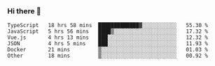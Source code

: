 ### Hi there 👋

<!--
**hjklink/hjklink** is a ✨ _special_ ✨ repository because its `README.md` (this file) appears on your GitHub profile.

Here are some ideas to get you started:

- 🔭 I’m currently working on ...
- 🌱 I’m currently learning ...
- 👯 I’m looking to collaborate on ...
- 🤔 I’m looking for help with ...
- 💬 Ask me about ...
- 📫 How to reach me: ...
- 😄 Pronouns: ...
- ⚡ Fun fact: ...
-->


<!--START_SECTION:waka-->

```text
TypeScript   18 hrs 58 mins  █████████████▓░░░░░░░░░░░   55.30 %
JavaScript   5 hrs 56 mins   ████▒░░░░░░░░░░░░░░░░░░░░   17.32 %
Vue.js       4 hrs 13 mins   ███░░░░░░░░░░░░░░░░░░░░░░   12.32 %
JSON         4 hrs 5 mins    ███░░░░░░░░░░░░░░░░░░░░░░   11.93 %
Docker       21 mins         ▒░░░░░░░░░░░░░░░░░░░░░░░░   01.03 %
Other        18 mins         ▒░░░░░░░░░░░░░░░░░░░░░░░░   00.92 %
```

<!--END_SECTION:waka-->
